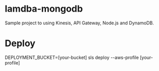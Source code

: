 # lamdba-mongodb
Sample project to using Kinesis, API Gateway, Node.js and DynamoDB.

# Deploy
DEPLOYMENT_BUCKET=[your-bucket] sls deploy --aws-profile [your-profile]